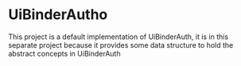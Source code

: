 UiBinderAutho
=============

This project is a default implementation of UiBinderAuth, it is in this separate project because it provides some data structure to hold the abstract concepts in UiBinderAuth
